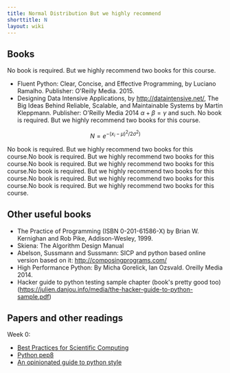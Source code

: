 ```yaml
---
title: Normal Distribution But we highly recommend
shorttitle: N
layout: wiki
---
```



## Books

No book is required. But we highly recommend two books for this course.

- Fluent Python: Clear, Concise, and Effective Programming, by Luciano Ramalho.
Publisher: O'Reilly Media. 2015.
- Designing Data Intensive Applications, by http://dataintensive.net/, The Big Ideas Behind Reliable, Scalable, and Maintainable Systems by Martin Kleppmann.
Publisher: O'Reilly Media 2014 $\alpha + \beta = \gamma$ and such. No book is required. But we highly recommend two books for this course.

$$N = e^{-(x_i - \mu)^2/2\sigma^2)}$$

No book is required. But we highly recommend two books for this course.No book is required. But we highly recommend two books for this course.No book is required. But we highly recommend two books for this course.No book is required. But we highly recommend two books for this course.No book is required. But we highly recommend two books for this course.No book is required. But we highly recommend two books for this course.

## Other useful books

- The Practice of Programming (ISBN 0-201-61586-X) by Brian W. Kernighan and Rob Pike, Addison-Wesley, 1999.
- Skiena: The Algorithm Design Manual
- Abelson, Sussmann and Sussmann: SICP and python based online version based on it: http://composingprograms.com/
- High Performance Python: By Micha Gorelick, Ian Ozsvald. Oreilly Media 2014.
- Hacker guide to python testing sample chapter (book's pretty good too) (https://julien.danjou.info/media/the-hacker-guide-to-python-sample.pdf)


## Papers and other readings

Week 0:

- [Best Practices for Scientific Computing](http://iacs-courses.seas.harvard.edu/courses/cs207/resources/BestPratices.pdf)
- [Python pep8](https://www.python.org/dev/peps/pep-0008/)
- [An opinionated guide to python style](https://github.com/amontalenti/elements-of-python-style)
